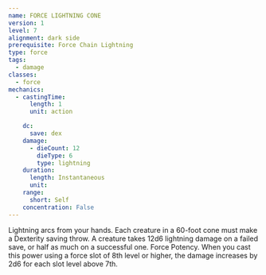 ```yaml
---
name: FORCE LIGHTNING CONE
version: 1
level: 7
alignment: dark side
prerequisite: Force Chain Lightning
type: force
tags:
  - damage
classes:
  - force
mechanics:
  - castingTime:
      length: 1
      unit: action

    dc:
      save: dex
    damage:
      - dieCount: 12
        dieType: 6
        type: lightning
    duration:
      length: Instantaneous
      unit: 
    range:
      short: Self
    concentration: False
---
```

Lightning arcs from your hands. Each creature in a
60-foot cone must make a Dexterity saving throw. A
creature takes 12d6 lightning damage on a failed save,
or half as much on a successful one.
Force Potency. When you cast this power using a
force slot of 8th level or higher, the damage increases
by 2d6 for each slot level above 7th.

    
